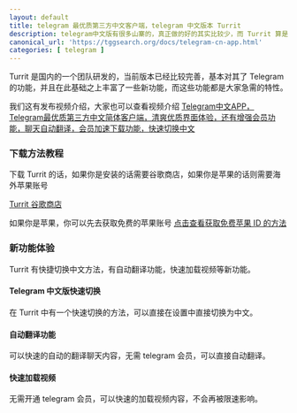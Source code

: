 ```yaml
---
layout: default
title: telegram 最优质第三方中文客户端，telegram 中文版本 Turrit
description: telegram中文版有很多山寨的，真正做的好的其实比较少，而 Turrit 算是非常好用的第三方客户端了，那么到底有哪些好用的功能点呢？
canonical_url: 'https://tggsearch.org/docs/telegram-cn-app.html'
categories: [ telegram ]
---
```

Turrit 是国内的一个团队研发的，当前版本已经比较完善，基本对其了 Telegram 的功能，并且在此基础之上丰富了一些新功能，而这些功能都是大家急需的特性。

我们这有发布视频介绍，大家也可以查看视频介绍 [Telegram中文APP，Telegram最优质第三方中文简体客户端，清爽优质界面体验，还有增强会员功能，聊天自动翻译，会员加速下载功能，快速切换中文](./302.html?target=https://youtu.be/dhLve1rBuZ0)

### 下载方法教程
下载 Turrit 的话，如果你是安装的话需要谷歌商店，如果你是苹果的话则需要海外苹果账号

[Turrit 谷歌商店](./302.html?target=https://play.google.com/store/apps/details?id=org.telegram.group&hl=en_US)

如果你是苹果，你可以先去获取免费的苹果账号 [点击查看获取免费苹果 ID 的方法](./apple-id.html)

### 新功能体验
Turrit 有快捷切换中文方法，有自动翻译功能，快速加载视频等新功能。

#### Telegram 中文版快速切换
在 Turrit 中有一个快速切换的方法，可以直接在设置中直接切换为中文。

#### 自动翻译功能
可以快速的自动的翻译聊天内容，无需 telegram 会员，可以直接自动翻译。

#### 快速加载视频
无需开通 telegram 会员，可以快速的加载视频内容，不会再被限速影响。